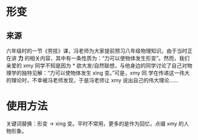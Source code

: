 # 形变

## 来源

六年级时的一节《劳技》课，冯老师为大家提前预习八年级物理知识。由于当时正在讲 **力** 的相关内容，其中有一条性质为：“力可以使物体发生形变”。然而，我们亲爱的 xmy 同学不知是因为 * 欲大发/自然联想，与他身边的同学讨论了自己对物理学的独特见解：“力可以使物体发生 xìng 变。”可是，xmy 同 学在传递这一伟大的理论时，不幸被冯老师发现，于是冯老师让 xmy 说出自己的伟大理论……

# 使用方法

关键词替换：形变 -> xìng 变。平时不常用，更多的是作为回忆，点缀 xmy 的人物形象。
